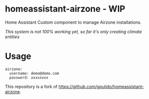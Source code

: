 # homeassistant-airzone - WIP
Home Assistant Custom component to manage Airzone installations.

*This system is not 100% working yet, so far it's only creating climate entities*

# Usage
```
airzone:
  username: demo@demo.com
  password: xxxxxxxx
```

This repository is a fork of https://github.com/gpulido/homeassistant-airzone.
